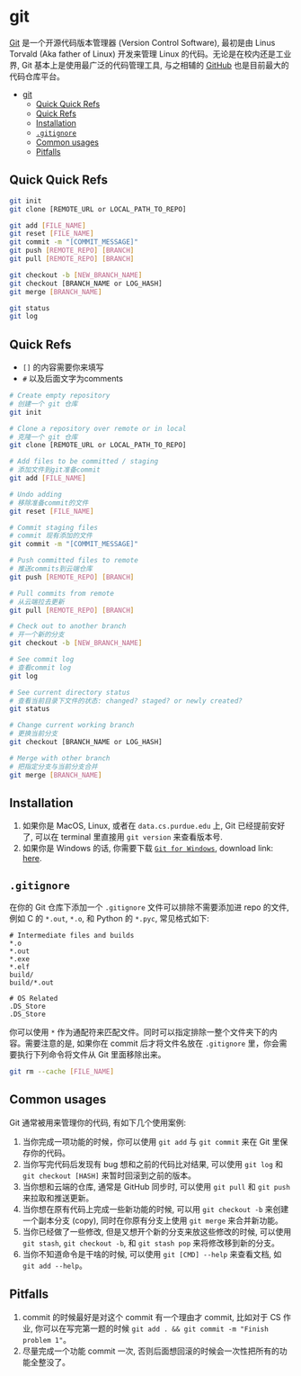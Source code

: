 # git

[Git](https://git-scm.com/) 是一个开源代码版本管理器 (Version Control Software), 最初是由 Linus Torvald (Aka father of Linux) 开发来管理 Linux 的代码。无论是在校内还是工业界, Git 基本上是使用最广泛的代码管理工具, 与之相辅的 [GitHub](/tools/basic/github.md) 也是目前最大的代码仓库平台。

- [git](#git)
  - [Quick Quick Refs](#quick-quick-refs)
  - [Quick Refs](#quick-refs)
  - [Installation](#installation)
  - [`.gitignore`](#gitignore)
  - [Common usages](#common-usages)
  - [Pitfalls](#pitfalls)

## Quick Quick Refs

``` bash
git init
git clone [REMOTE_URL or LOCAL_PATH_TO_REPO]

git add [FILE_NAME]
git reset [FILE_NAME]
git commit -m "[COMMIT_MESSAGE]"
git push [REMOTE_REPO] [BRANCH]
git pull [REMOTE_REPO] [BRANCH]

git checkout -b [NEW_BRANCH_NAME]
git checkout [BRANCH_NAME or LOG_HASH]
git merge [BRANCH_NAME]

git status
git log
```

## Quick Refs

- `[]` 的内容需要你来填写
- `#` 以及后面文字为comments

``` bash
# Create empty repository
# 创建一个 git 仓库 
git init

# Clone a repository over remote or in local
# 克隆一个 git 仓库
git clone [REMOTE_URL or LOCAL_PATH_TO_REPO]

# Add files to be committed / staging
# 添加文件到git准备commit
git add [FILE_NAME]

# Undo adding
# 移除准备commit的文件
git reset [FILE_NAME]

# Commit staging files
# commit 现有添加的文件
git commit -m "[COMMIT_MESSAGE]"

# Push committed files to remote
# 推送commits到云端仓库
git push [REMOTE_REPO] [BRANCH]

# Pull commits from remote
# 从云端拉去更新
git pull [REMOTE_REPO] [BRANCH]

# Check out to another branch
# 开一个新的分支
git checkout -b [NEW_BRANCH_NAME]

# See commit log
# 查看commit log
git log

# See current directory status
# 查看当前目录下文件的状态: changed? staged? or newly created?
git status

# Change current working branch
# 更换当前分支
git checkout [BRANCH_NAME or LOG_HASH]

# Merge with other branch
# 把指定分支与当前分支合并
git merge [BRANCH_NAME]
```

## Installation

1. 如果你是 MacOS, Linux, 或者在 `data.cs.purdue.edu` 上, Git 已经提前安好了, 可以在 terminal 里直接用 `git version` 来查看版本号.
2. 如果你是 Windows 的话, 你需要下载 [`Git for Windows`](https://git-scm.com/download/win), download link: [here](https://git-scm.com/download/win).

## `.gitignore`

在你的 Git 仓库下添加一个 `.gitignore` 文件可以排除不需要添加进 repo 的文件, 例如 C 的 `*.out`, `*.o`, 和 Python 的 `*.pyc`, 常见格式如下:

``` git
# Intermediate files and builds
*.o
*.out
*.exe
*.elf
build/
build/*.out

# OS Related
.DS_Store
.DS_Store
```

你可以使用 `*` 作为通配符来匹配文件。同时可以指定排除一整个文件夹下的内容。需要注意的是, 如果你在 commit 后才将文件名放在 `.gitignore` 里，你会需要执行下列命令将文件从 Git 里面移除出来。

``` Bash
git rm --cache [FILE_NAME]
```

## Common usages

Git 通常被用来管理你的代码, 有如下几个使用案例:

1. 当你完成一项功能的时候，你可以使用 `git add` 与 `git commit` 来在 Git 里保存你的代码。
2. 当你写完代码后发现有 bug 想和之前的代码比对结果, 可以使用 `git log` 和 `git checkout [HASH]` 来暂时回滚到之前的版本。
3. 当你想和云端的仓库, 通常是 GitHub 同步时, 可以使用 `git pull` 和 `git push` 来拉取和推送更新。
4. 当你想在原有代码上完成一些新功能的时候, 可以用 `git checkout -b` 来创建一个副本分支 (copy), 同时在你原有分支上使用 `git merge` 来合并新功能。
5. 当你已经做了一些修改, 但是又想开个新的分支来放这些修改的时候, 可以使用 `git stash`, `git checkout -b`, 和 `git stash pop` 来将修改移到新的分支。
6. 当你不知道命令是干啥的时候, 可以使用 `git [CMD] --help` 来查看文档, 如 `git add --help`。

## Pitfalls

1. commit 的时候最好是对这个 commit 有一个理由才 commit, 比如对于 CS 作业, 你可以在写完第一题的时候 `git add . && git commit -m "Finish problem 1"`。
2. 尽量完成一个功能 commit 一次, 否则后面想回滚的时候会一次性把所有的功能全整没了。
